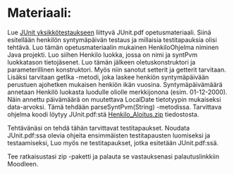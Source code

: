 # Materiaali:

Lue [JUnit yksikkötestaukseen](../Junit.pdf) liittyvä JUnit.pdf opetusmateriaali. Siinä esitellään henkilön syntymäpäivän testaus ja millaisia testitapauksia olisi tehtävä. Luo tämän opetusmateriaalin mukainen HenkiloOhjelma niminen Java projekti. Luo siihen Henkilo luokka, jossa on nimi ja syntPvm luokkatason tietojäsenet. Luo tämän jälkeen oletuskonstruktori ja parameterillinen konstruktori. Myös niin sanotut setterit ja getterit tarvitaan. Lisäksi tarvitaan getIka -metodi, joka laskee henkiön syntymäpäivään perustuen ajohetken mukaisen henkiön ikän vuosina.  Syntymäpäivämäärä annetaan Henkilö luokasta luodulle oliolle merkkijonona (esim. 01-12-2000). Näin annettu päivämäärä on muutettava LocalDate tietotyypin mukaiseksi data-arvoksi. Tämä tehdään parseSyntPvm(String) -metodissa. Tarvittava ohjelma koodi löytyy JUnit.pdf:stä  [Henkilo_Aloitus.zip](./Henkilo_Aloitus.zip) tiedostosta.

Tehtävänäsi on tehdä tähän tarvittavat testitapaukset. Noudata JUnit.pdf:ssa olevia ohjeita ensimmäisten testitapausten luomiseksi ja testaamiseksi, Luo myös ne testitapaukset, jotka esitetään JUnit.pdf:ssä.

Tee ratkaisustasi zip -paketti ja palauta se vastauksenasi palautuslinkkiin Moodleen.